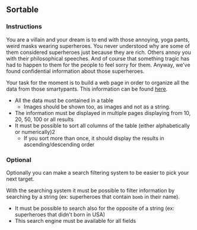 ## Sortable

### Instructions

You are a villain and your dream is to end with those annoying, yoga pants,
weird masks wearing superheroes. You never understood why are some of them
considered superheroes just because they are rich. Others annoy you with their
philosophical speeches. And of course that something tragic has had to happen
to them for the people to feel sorry for them. Anyway, we've found confidential
information about those superheroes.

Your task for the moment is to build a web page in order to organize all the
data from those smartypants. This information can be found [here](https://ogordoo.github.io/flatHeroAPI/superheroAPI.json).

- All the data must be contained in a table
  - Images should be shown too, as images and not as a string.
- The information must be displayed in multiple pages displaying from 10, 20,
  50, 100 or all results
- It must be possible to sort all columns of the table (either alphabetically
  or numerically)2
  - If you sort more than once, it should display the results in
    ascending/descending order

### Optional

Optionally you can make a search filtering system to be easier to pick your
next target.

With the searching system it must be possible to filter information by
searching by a string (ex: superheroes that contain `bomb` in their name).

- It must be possible to search also for the opposite of a string (ex: superheroes
  that didn't born in USA)
- This search engine must be available for all fields
